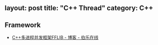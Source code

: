 layout: post
title: "C++ Thread"
category: C++
---

## Framework

- [C++多进程并发框架FFLIB - 博客 - 伯乐在线](http://blog.jobbole.com/24997/)
